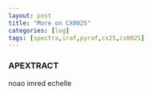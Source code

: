 ```yaml
---
layout: post
title: "More on CX0025"
categories: [log]
tags: [spectra,iraf,pyraf,cx25,cx0025]
---
```


### APEXTRACT

noao 
imred
echelle
